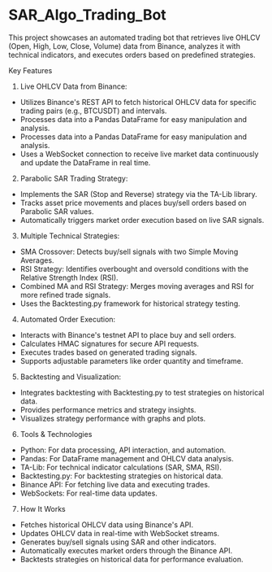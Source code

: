 # SAR_Algo_Trading_Bot

This project showcases an automated trading bot that retrieves live OHLCV (Open, High, Low, Close, Volume) data from Binance, analyzes it with technical indicators, and executes orders based on predefined strategies.

Key Features
1. Live OHLCV Data from Binance:
  * Utilizes Binance's REST API to fetch historical OHLCV data for specific trading pairs (e.g., BTCUSDT) and intervals.
  * Processes data into a Pandas DataFrame for easy manipulation and analysis.
  * Processes data into a Pandas DataFrame for easy manipulation and analysis.
  * Uses a WebSocket connection to receive live market data continuously and update the DataFrame in real time.
2. Parabolic SAR Trading Strategy:
  * Implements the SAR (Stop and Reverse) strategy via the TA-Lib library.
  * Tracks asset price movements and places buy/sell orders based on Parabolic SAR values.
  * Automatically triggers market order execution based on live SAR signals.
3. Multiple Technical Strategies:
  * SMA Crossover: Detects buy/sell signals with two Simple Moving Averages.
  * RSI Strategy: Identifies overbought and oversold conditions with the Relative Strength Index (RSI).
  * Combined MA and RSI Strategy: Merges moving averages and RSI for more refined trade signals.
  * Uses the Backtesting.py framework for historical strategy testing.
4. Automated Order Execution:
  * Interacts with Binance's testnet API to place buy and sell orders.
  * Calculates HMAC signatures for secure API requests.
  * Executes trades based on generated trading signals.
  * Supports adjustable parameters like order quantity and timeframe.
5. Backtesting and Visualization:
  * Integrates backtesting with Backtesting.py to test strategies on historical data.
  * Provides performance metrics and strategy insights.
  * Visualizes strategy performance with graphs and plots.
6. Tools & Technologies
  * Python: For data processing, API interaction, and automation.
  * Pandas: For DataFrame management and OHLCV data analysis.
  * TA-Lib: For technical indicator calculations (SAR, SMA, RSI).
  * Backtesting.py: For backtesting strategies on historical data.
  * Binance API: For fetching live data and executing trades.
  * WebSockets: For real-time data updates.
7. How It Works
  * Fetches historical OHLCV data using Binance's API.
  * Updates OHLCV data in real-time with WebSocket streams.
  * Generates buy/sell signals using SAR and other indicators.
  * Automatically executes market orders through the Binance API.
  * Backtests strategies on historical data for performance evaluation.

 
